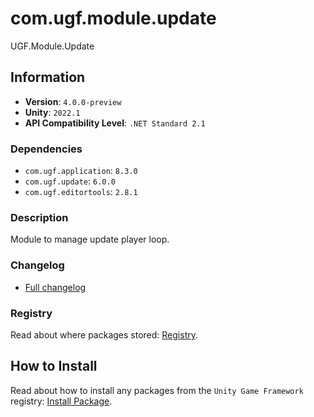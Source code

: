 # com.ugf.module.update

UGF.Module.Update

## Information

- **Version**: `4.0.0-preview`
- **Unity**: `2022.1`
- **API Compatibility Level**: `.NET Standard 2.1`

### Dependencies

- `com.ugf.application`: `8.3.0`
- `com.ugf.update`: `6.0.0`
- `com.ugf.editortools`: `2.8.1`


### Description

Module to manage update player loop.

### Changelog

- [Full changelog](changelog.md)

### Registry

Read about where packages stored: [Registry](https://github.com/unity-game-framework/organization/blob/main/docs/registry.md).

## How to Install

Read about how to install any packages from the `Unity Game Framework` registry: [Install Package](https://github.com/unity-game-framework/organization/blob/main/docs/install-packages.md).
